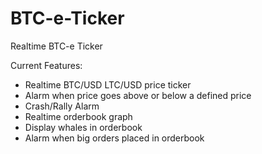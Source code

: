 BTC-e-Ticker
============

Realtime BTC-e Ticker

Current Features:

* Realtime BTC/USD LTC/USD price ticker
* Alarm when price goes above or below a defined price
* Crash/Rally Alarm
* Realtime orderbook graph
* Display whales in orderbook
* Alarm when big orders placed in orderbook
